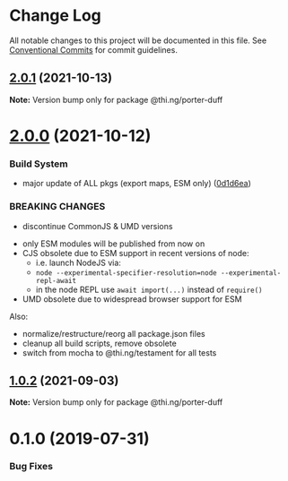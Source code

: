 # Change Log

All notable changes to this project will be documented in this file.
See [Conventional Commits](https://conventionalcommits.org) for commit guidelines.

## [2.0.1](https://github.com/thi-ng/umbrella/compare/@thi.ng/porter-duff@2.0.0...@thi.ng/porter-duff@2.0.1) (2021-10-13)

**Note:** Version bump only for package @thi.ng/porter-duff





# [2.0.0](https://github.com/thi-ng/umbrella/compare/@thi.ng/porter-duff@1.0.2...@thi.ng/porter-duff@2.0.0) (2021-10-12)


### Build System

* major update of ALL pkgs (export maps, ESM only) ([0d1d6ea](https://github.com/thi-ng/umbrella/commit/0d1d6ea9fab2a645d6c5f2bf2591459b939c09b6))


### BREAKING CHANGES

* discontinue CommonJS & UMD versions

- only ESM modules will be published from now on
- CJS obsolete due to ESM support in recent versions of node:
  - i.e. launch NodeJS via:
  - `node --experimental-specifier-resolution=node --experimental-repl-await`
  - in the node REPL use `await import(...)` instead of `require()`
- UMD obsolete due to widespread browser support for ESM

Also:
- normalize/restructure/reorg all package.json files
- cleanup all build scripts, remove obsolete
- switch from mocha to @thi.ng/testament for all tests






##  [1.0.2](https://github.com/thi-ng/umbrella/compare/@thi.ng/porter-duff@1.0.1...@thi.ng/porter-duff@1.0.2) (2021-09-03) 

**Note:** Version bump only for package @thi.ng/porter-duff 

#  0.1.0 (2019-07-31) 

###  Bug Fixes
